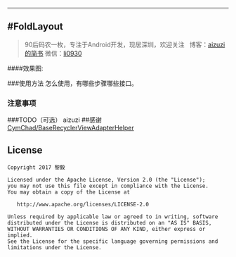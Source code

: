 ---
#FoldLayout
-------------

> 90后码农一枚，专注于Android开发，现居深圳，欢迎关注  
  博客：[aizuzi的简书](http://www.jianshu.com/u/be45a89999b5) 微信：[li0930]()  

####效果图:  

###使用方法
怎么使用，有哪些步骤哪些接口。

### 注意事项

###TODO（可选）
aizuzi
##感谢
[CymChad/BaseRecyclerViewAdapterHelper](https://github.com/CymChad/BaseRecyclerViewAdapterHelper)

## License
```
Copyright 2017 黎毅

Licensed under the Apache License, Version 2.0 (the "License");
you may not use this file except in compliance with the License.
You may obtain a copy of the License at

   http://www.apache.org/licenses/LICENSE-2.0

Unless required by applicable law or agreed to in writing, software
distributed under the License is distributed on an "AS IS" BASIS,
WITHOUT WARRANTIES OR CONDITIONS OF ANY KIND, either express or implied.
See the License for the specific language governing permissions and
limitations under the License.
```
